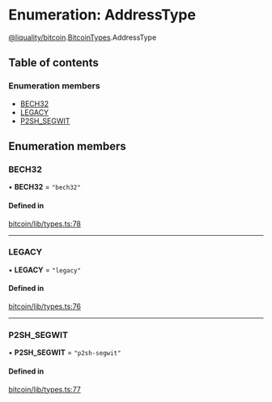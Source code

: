 # Enumeration: AddressType

[@liquality/bitcoin](../wiki/@liquality.bitcoin).[BitcoinTypes](../wiki/@liquality.bitcoin.BitcoinTypes).AddressType

## Table of contents

### Enumeration members

- [BECH32](../wiki/@liquality.bitcoin.BitcoinTypes.AddressType#bech32)
- [LEGACY](../wiki/@liquality.bitcoin.BitcoinTypes.AddressType#legacy)
- [P2SH\_SEGWIT](../wiki/@liquality.bitcoin.BitcoinTypes.AddressType#p2sh_segwit)

## Enumeration members

### BECH32

• **BECH32** = `"bech32"`

#### Defined in

[bitcoin/lib/types.ts:78](https://github.com/liquality/chainabstractionlayer/blob/9cc13847/packages/bitcoin/lib/types.ts#L78)

___

### LEGACY

• **LEGACY** = `"legacy"`

#### Defined in

[bitcoin/lib/types.ts:76](https://github.com/liquality/chainabstractionlayer/blob/9cc13847/packages/bitcoin/lib/types.ts#L76)

___

### P2SH\_SEGWIT

• **P2SH\_SEGWIT** = `"p2sh-segwit"`

#### Defined in

[bitcoin/lib/types.ts:77](https://github.com/liquality/chainabstractionlayer/blob/9cc13847/packages/bitcoin/lib/types.ts#L77)
